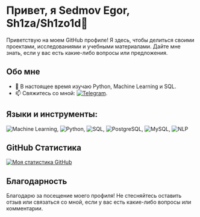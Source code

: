 
# Привет, я Sedmov Egor, Sh1za/Sh1zo1d👋

Приветствую на моем GitHub профиле! Я здесь, чтобы делиться своими проектами, исследованиями и учебными материалами. Дайте мне знать, если у вас есть какие-либо вопросы или предложения.

## Обо мне

- 🌱 В настоящее время изучаю Python, Machine Learning и SQL.
- 📫 Свяжитесь со мной: [![Telegram](https://img.shields.io/badge/-Telegram-0088cc?style=flat-square&logo=Telegram&logoColor=white)](https://t.me/Sh1zo1).


## Языки и инструменты:

![Machine Learning](https://img.shields.io/badge/-Machine%20Learning-FF9900?style=flat-square&logo=python&logoColor=white), ![Python](https://img.shields.io/badge/-Python-3776AB?style=flat-square&logo=python&logoColor=white), ![SQL](https://img.shields.io/badge/-SQL-4479A1?style=flat-square&logo=sql&logoColor=white), ![PostgreSQL](https://img.shields.io/badge/-PostgreSQL-336791?style=flat-square&logo=postgresql&logoColor=white), ![MySQL](https://img.shields.io/badge/-MySQL-4479A1?style=flat-square&logo=mysql&logoColor=white), ![NLP](https://img.shields.io/badge/-NLP-00BFFF?style=flat-square&logo=nlp&logoColor=white)

## GitHub Статистика

[![Моя статистика GitHub](https://github-readme-stats.vercel.app/api?username=Sh1zo1d&show_icons=true&theme=radical)](https://github.com/Sh1zo1d)

## Благодарность

Благодарю за посещение моего профиля! Не стесняйтесь оставить отзыв или связаться со мной, если у вас есть какие-либо вопросы или комментарии.


